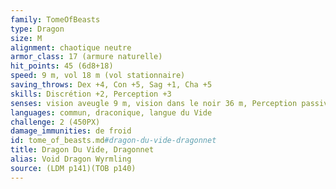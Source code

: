 ```yaml
---
family: TomeOfBeasts
type: Dragon
size: M
alignment: chaotique neutre
armor_class: 17 (armure naturelle)
hit_points: 45 (6d8+18)
speed: 9 m, vol 18 m (vol stationnaire)
saving_throws: Dex +4, Con +5, Sag +1, Cha +5
skills: Discrétion +2, Perception +3
senses: vision aveugle 9 m, vision dans le noir 36 m, Perception passive 13
languages: commun, draconique, langue du Vide
challenge: 2 (450PX)
damage_immunities: de froid
id: tome_of_beasts.md#dragon-du-vide-dragonnet
title: Dragon Du Vide, Dragonnet
alias: Void Dragon Wyrmling
source: (LDM p141)(TOB p140)
---
```


